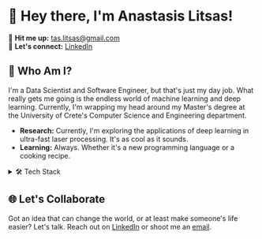 # 👋 Hey there, I'm Anastasis Litsas!

📧 **Hit me up:** [tas.litsas@gmail.com](mailto:tas.litsas@gmail.com)  
🔗 **Let's connect:** [LinkedIn](https://www.linkedin.com/in/anastasislitsas/)

## 🚀 Who Am I?

I'm a Data Scientist and Software Engineer, but that's just my day job. What really gets me going is the endless world of machine learning and deep learning. Currently, I'm wrapping my head around my Master's degree at the University of Crete's Computer Science and Engineering department.

 - **Research:** Currently, I'm exploring the applications of deep learning in ultra-fast laser processing. It's as cool as it sounds.
 - **Learning:** Always. Whether it's a new programming language or a cooking recipe.
<details>
  <summary>🛠 Tech Stack</summary>

  - **Programming Languages:** Python, Java, OCaml, Typescript
  - **Database Management:** MySQL, FlinkSQL
  - **Machine Learning Libraries:** NumPy, Pandas, Scikit-learn
  - **Deep Learning Frameworks:** TensorFlow, Keras, PyTorch
  - **Data Visualization Tools:** Tableau, Power BI
  - **DevOps & Cloud:** AWS S3, Docker
  - **Version Control:** GitHub
  - **Other Libraries:** Matplotlib, Cv2, Transformers
  - **Data Engineering:** Apache Flink, Data warehouses, ETL processes
</details>


## 🌐 Let's Collaborate

Got an idea that can change the world, or at least make someone's life easier? Let's talk. Reach out on [LinkedIn](https://www.linkedin.com/in/anastasislitsas/) or shoot me an [email](mailto:tas.litsas@gmail.com).

